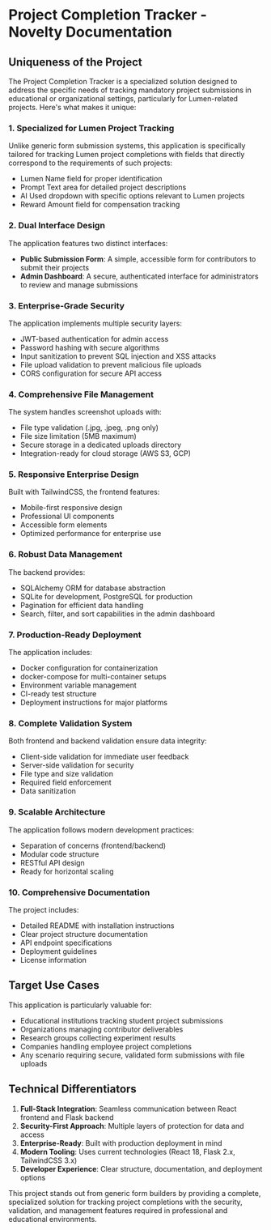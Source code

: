 # Project Completion Tracker - Novelty Documentation

## Uniqueness of the Project

The Project Completion Tracker is a specialized solution designed to address the specific needs of tracking mandatory project submissions in educational or organizational settings, particularly for Lumen-related projects. Here's what makes it unique:

### 1. **Specialized for Lumen Project Tracking**
Unlike generic form submission systems, this application is specifically tailored for tracking Lumen project completions with fields that directly correspond to the requirements of such projects:
- Lumen Name field for proper identification
- Prompt Text area for detailed project descriptions
- AI Used dropdown with specific options relevant to Lumen projects
- Reward Amount field for compensation tracking

### 2. **Dual Interface Design**
The application features two distinct interfaces:
- **Public Submission Form**: A simple, accessible form for contributors to submit their projects
- **Admin Dashboard**: A secure, authenticated interface for administrators to review and manage submissions

### 3. **Enterprise-Grade Security**
The application implements multiple security layers:
- JWT-based authentication for admin access
- Password hashing with secure algorithms
- Input sanitization to prevent SQL injection and XSS attacks
- File upload validation to prevent malicious file uploads
- CORS configuration for secure API access

### 4. **Comprehensive File Management**
The system handles screenshot uploads with:
- File type validation (.jpg, .jpeg, .png only)
- File size limitation (5MB maximum)
- Secure storage in a dedicated uploads directory
- Integration-ready for cloud storage (AWS S3, GCP)

### 5. **Responsive Enterprise Design**
Built with TailwindCSS, the frontend features:
- Mobile-first responsive design
- Professional UI components
- Accessible form elements
- Optimized performance for enterprise use

### 6. **Robust Data Management**
The backend provides:
- SQLAlchemy ORM for database abstraction
- SQLite for development, PostgreSQL for production
- Pagination for efficient data handling
- Search, filter, and sort capabilities in the admin dashboard

### 7. **Production-Ready Deployment**
The application includes:
- Docker configuration for containerization
- docker-compose for multi-container setups
- Environment variable management
- CI-ready test structure
- Deployment instructions for major platforms

### 8. **Complete Validation System**
Both frontend and backend validation ensure data integrity:
- Client-side validation for immediate user feedback
- Server-side validation for security
- File type and size validation
- Required field enforcement
- Data sanitization

### 9. **Scalable Architecture**
The application follows modern development practices:
- Separation of concerns (frontend/backend)
- Modular code structure
- RESTful API design
- Ready for horizontal scaling

### 10. **Comprehensive Documentation**
The project includes:
- Detailed README with installation instructions
- Clear project structure documentation
- API endpoint specifications
- Deployment guidelines
- License information

## Target Use Cases

This application is particularly valuable for:
- Educational institutions tracking student project submissions
- Organizations managing contributor deliverables
- Research groups collecting experiment results
- Companies handling employee project completions
- Any scenario requiring secure, validated form submissions with file uploads

## Technical Differentiators

1. **Full-Stack Integration**: Seamless communication between React frontend and Flask backend
2. **Security-First Approach**: Multiple layers of protection for data and access
3. **Enterprise-Ready**: Built with production deployment in mind
4. **Modern Tooling**: Uses current technologies (React 18, Flask 2.x, TailwindCSS 3.x)
5. **Developer Experience**: Clear structure, documentation, and deployment options

This project stands out from generic form builders by providing a complete, specialized solution for tracking project completions with the security, validation, and management features required in professional and educational environments.